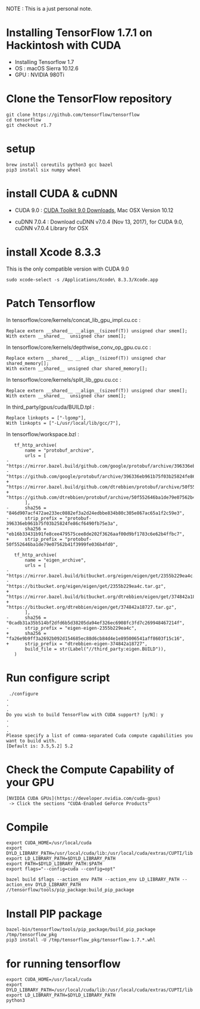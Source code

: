NOTE : This is a just personal note.

# Installing TensorFlow 1.7.1 on Hackintosh with CUDA
* Installing Tensorflow 1.7
* OS : macOS Sierra 10.12.6
* GPU : NVIDIA 980Ti

# Clone the TensorFlow repository
```
git clone https://github.com/tensorflow/tensorflow
cd tensorflow
git checkout r1.7
```

# setup
```
brew install coreutils python3 gcc bazel
pip3 install six numpy wheel
```

# install CUDA & cuDNN
* CUDA 9.0 : [CUDA Toolkit 9.0 Downloads](https://developer.nvidia.com/cuda-90-download-archive?target_os=MacOSX&target_arch=x86_64&target_version=1012), Mac OSX Version 10.12
 
* cuDNN 7.0.4 : Download cuDNN v7.0.4 (Nov 13, 2017), for CUDA 9.0, cuDNN v7.0.4 Library for OSX

# install Xcode 8.3.3
This is the only compatible version with CUDA 9.0
```
sudo xcode-select -s /Applications/Xcode\ 8.3.3/Xcode.app
```

# Patch Tensorflow
In tensorflow/core/kernels/concat_lib_gpu_impl.cu.cc :
```
Replace extern __shared__ __align__(sizeof(T)) unsigned char smem[];
With extern __shared__  unsigned char smem[];
```
In tensorflow/core/kernels/depthwise_conv_op_gpu.cu.cc :
```
Replace extern __shared__ __align__(sizeof(T)) unsigned char shared_memory[];
With extern __shared__ unsigned char shared_memory[];
```
In tensorflow/core/kernels/split_lib_gpu.cu.cc : 
```
Replace extern __shared__ __align__(sizeof(T)) unsigned char smem[];
With extern __shared__  unsigned char smem[];
```

In third_party/gpus/cuda/BUILD.tpl :
```
Replace linkopts = ["-lgomp"],
With linkopts = ["-L/usr/local/lib/gcc/7"],
```

In tensorflow/workspace.bzl :
```
   tf_http_archive(
       name = "protobuf_archive",
       urls = [
-          "https://mirror.bazel.build/github.com/google/protobuf/archive/396336eb961b75f03b25824fe86cf6490fb75e3a.tar.gz",
-          "https://github.com/google/protobuf/archive/396336eb961b75f03b25824fe86cf6490fb75e3a.tar.gz",
+          "https://mirror.bazel.build/github.com/dtrebbien/protobuf/archive/50f552646ba1de79e07562b41f3999fe036b4fd0.tar.gz",
+          "https://github.com/dtrebbien/protobuf/archive/50f552646ba1de79e07562b41f3999fe036b4fd0.tar.gz",
       ],
-      sha256 = "846d907acf472ae233ec0882ef3a2d24edbbe834b80c305e867ac65a1f2c59e3",
-      strip_prefix = "protobuf-396336eb961b75f03b25824fe86cf6490fb75e3a",
+      sha256 = "eb16b33431b91fe8cee479575cee8de202f3626aaf00d9bf1783c6e62b4ffbc7",
+      strip_prefix = "protobuf-50f552646ba1de79e07562b41f3999fe036b4fd0",
```
```
   tf_http_archive(
       name = "eigen_archive",
       urls = [
-          "https://mirror.bazel.build/bitbucket.org/eigen/eigen/get/2355b229ea4c.tar.gz",
-          "https://bitbucket.org/eigen/eigen/get/2355b229ea4c.tar.gz",
+          "https://mirror.bazel.build/bitbucket.org/dtrebbien/eigen/get/374842a18727.tar.gz",
+          "https://bitbucket.org/dtrebbien/eigen/get/374842a18727.tar.gz",
       ],
-      sha256 = "0cadb31a35b514bf2dfd6b5d38205da94ef326ec6908fc3fd7c269948467214f",
-      strip_prefix = "eigen-eigen-2355b229ea4c",
+      sha256 = "fa26e9b9ff3a2692b092d154685ec88d6cb84d4e1e895006541aff8603f15c16",
+      strip_prefix = "dtrebbien-eigen-374842a18727",
       build_file = str(Label("//third_party:eigen.BUILD")),
   )
```

# Run configure script
```
 ./configure
.
.
.
Do you wish to build TensorFlow with CUDA support? [y/N]: y
.
.
.
Please specify a list of comma-separated Cuda compute capabilities you want to build with.
[Default is: 3.5,5.2] 5.2
```

# Check the Compute Capability of your GPU
```
[NVIDIA CUDA GPUs](https://developer.nvidia.com/cuda-gpus)
 -> Click the sections "CUDA-Enabled GeForce Products"
```

# Compile
```
export CUDA_HOME=/usr/local/cuda
export DYLD_LIBRARY_PATH=/usr/local/cuda/lib:/usr/local/cuda/extras/CUPTI/lib
export LD_LIBRARY_PATH=$DYLD_LIBRARY_PATH
export PATH=$DYLD_LIBRARY_PATH:$PATH
export flags="--config=cuda --config=opt"

bazel build $flags --action_env PATH --action_env LD_LIBRARY_PATH --action_env DYLD_LIBRARY_PATH //tensorflow/tools/pip_package:build_pip_package
```

# Install PIP package
```
bazel-bin/tensorflow/tools/pip_package/build_pip_package /tmp/tensorflow_pkg
pip3 install -U /tmp/tensorflow_pkg/tensorflow-1.7.*.whl

```

# for running tensorflow
```
export CUDA_HOME=/usr/local/cuda
export DYLD_LIBRARY_PATH=/usr/local/cuda/lib:/usr/local/cuda/extras/CUPTI/lib
export LD_LIBRARY_PATH=$DYLD_LIBRARY_PATH
python3
```
